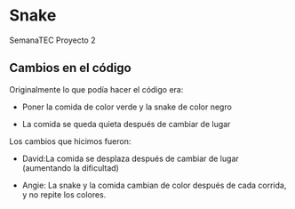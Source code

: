 # Snake
SemanaTEC Proyecto 2
## Cambios en el código

Originalmente lo que podía hacer el código era: 

  * Poner la comida de color verde y la snake de color negro 
  
  * La comida se queda quieta después de cambiar de lugar 

Los cambios que hicimos fueron: 

  * David:La comida se desplaza después de cambiar de lugar (aumentando la dificultad)
  
  * Angie: La snake y la comida cambian de color después de cada corrida, y no repite los colores.  
